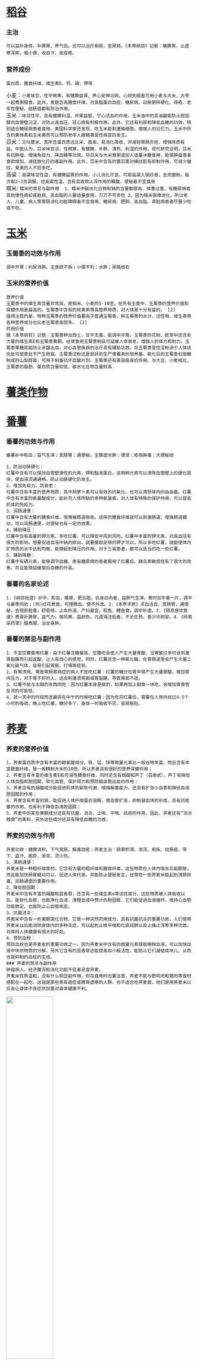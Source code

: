 # [稻谷](http://zyc.yaosuce.com/baike/searchList)
### 主治
`可以滋补身体，补脾胃，养气血。还可以治疗痢疾，至尿频。《本草纲目》记载：暖脾胃，止虚寒泻痢，缩小便，收自汗，发痘疮。　`　
### 营养成份
`蛋白质、膳食纤维、维生素E、钙、磷、钾等`

小麦：`小麦味甘，性平微寒，有健脾益肾、养心安神功效。心烦失眠者可用小麦与大米、大枣一起煮粥服食。此外，麦麸含高膳食纤维，对高脂蛋白血症、糖尿病、动脉粥样硬化、痔疮、老年性便秘、结肠癌都有防治作用。` \
玉米：`味甘性平，具有健脾利湿、开胃益智、宁心活血的作用。玉米油中的亚油酸能防止胆固醇向血管壁沉淀，对防止高血压、冠心病有积极作用。此外，它还有利尿和降低血糖的功效，特别适合糖尿病患者食用。美国科学家还发现，吃玉米能刺激脑细胞，增强人的记忆力。玉米中所含的黄体素和玉米黄质可以预防老年人眼睛黄斑性病变的发生。`\
苡米：`又叫薏米，其所含蛋白质远比米、面高，易消化吸收，对减轻胃肠负担、增强体质有益。中医认为，苡米味甘淡，性微寒，有健脾、补肺、清热、利湿的作用。现代研究证明，苡米有抗肿瘤、增强免疫力、降血糖等功效。将苡米与大米煮粥或加入适量冰糖食用，能使肿瘤患者食欲增加、减低放化疗的毒副作用。此外，苡米中含有的薏苡素对横纹肌有抑制作用，可减少皱纹，爱美的人不妨多吃。`\
高粱：`高粱味甘性温，有健脾益胃的作用。小儿消化不良，可取高粱入锅炒香，去壳磨粉，每次取2—3克调服。但高粱性温，含有具收敛止泻作用的鞣酸，便秘者不宜食用` \
糯米: `糯米的禁忌与副作用  1、糯米中碳水化合物和钠的含量都很高，体重过重、有糖尿病或其他慢性病如肾脏病、高血脂的人要适量食用，万万不可贪吃
2、因为糯米很难消化，所以老人、儿童、病人等胃肠消化功能障碍者不宜食用，糖尿病、肥胖、高血脂、肾脏病患者尽量少吃或不吃。`

# [玉米](http://zyc.yaosuce.com/yushushu/index.html)
### 玉蜀黍的功效与作用
`调中开胃；利尿消肿。主食欲不振；小便不利；水肿；尿路结石`
### 玉米的营养价值
```
营养价值
玉蜀黍中的维生素含量非常高，是稻米、小麦的5-10倍，在所有主食中，玉蜀黍的营养价值和保健作用是最高的。玉蜀黍中含有的核黄素等高营养物质，对人体是十分有益的。 [2] 
值得注意的是，特种玉蜀黍的营养价值要高于普通玉蜀黍，鲜玉蜀黍的水分、活性物、维生素等各种营养成分也比老玉蜀黍高很多。 [2] 
药用价值
据《本草纲目》记载：玉蜀黍种出西土，甘平无毒，能调中开胃。玉蜀黍的花粉、胚芽中还含有大量的维生素E和玉蜀黍黄酮，经常食用玉蜀黍制品可延缓人体衰老，增强人的体力和耐力。玉蜀黍果糖浆能防止牙龈出血，对心血管疾病的治疗具有辅助功效。将玉蜀黍变性淀粉涂于人体烧伤处可使患处不产生疤痕。玉蜀黍淀粉还是良好的生产青霉素的培养基。氧化后的玉蜀黍右旋糖制成的山梨醇膏，可用于制备抗坏血酸片剂。玉蜀黍还有美容瘦身的作用。与大豆、小麦相比，玉蜀黍的脂肪、蛋白质含量较低，碳水化合物含量较高
```
# [薯类作物](https://baike.baidu.com/item/%E8%96%AF%E7%B1%BB%E4%BD%9C%E7%89%A9/4676117)
# [番薯](http://zyc.yaosuce.com/fanshu/index.html)
### 番薯的功效与作用
`番薯补中和血；益气生津；宽肠胃；通便秘。主脾虚水肿；便泄；疮疡肿毒；大便秘结`

```
1、防治动脉硬化：
红薯中含有可以保持血管壁弹性的元素，钾和黏液蛋白。这两种元素可以清除血管壁上的硬化斑块，使血液流通通畅，防止动脉硬化的发生。
2、增加免疫力、防衰老：
红薯中含有丰富的营养物质，其中胡萝卜素可以有效的抗氧化。也可以清除体内的自由基。红薯中含有丰富的氨基酸成分，能补充人体所缺的多种氨基素。对人体有特殊的保护作用，可以提高机体的免疫力。
3、润肠通便：
红薯中含有大量的膳食纤维，很难被肠道吸收。这样的膳食纤维就可以刺激肠道，增强肠道蠕动，可以润肠通便，对便秘也有一定的效果。
4、辅助降压：
红薯中含有高量的钾元素，多吃红薯，可以降低中风的风险。红薯中丰富的钾元素，对高血压有很大的影响。想要促进血液中钠的排出，就要摄取足够的钾才可以，所以多吃红薯，就能使体内矿物质的水平达到均衡，能够起到降压的作用。对于三高患者，都可以适当的吃一些红薯。
5、辅助降糖：
红薯中有硒元素，能够调节血糖。患有糖尿病的患者服用了红薯后，胰岛素敏感性有了很大的改善。并且能够延缓餐后血糖的升高。
```
### 番薯的名家论述
`1.《纲目抬遗》补中，和血，暖胃，肥五脏。白皮白肉者，益肺气生津。煮时加牛姜一片，调中与姜枣同劝；(同)红花煮食，可理脾血，使不外泄。2.《本草求原》凉血活血，宽肠胃，通便秘，去宿瘀脏毒，舒筋络，止血热渴，产妇最宜。和鱼、鳢鱼食，调中补虚。3.《随息居饮食谱》煮食补脾胃，益气力，御风寒，益颜色。凡渡海注船者，不论生熟，食少许即安。4.《岭南采药录》醋煮服，治全身肿。`
### 番薯的禁忌与副作用
```
1、不宜空腹食用红薯：由于红薯含糖量高，空腹吃会使人产生大量胃酸，当胃酸过多时会刺激胃黏膜而引起返酸，让人有烧心的感觉。同时，红薯还含一种氧化酶，在胃肠道里会产生大量二氧化碳气体，容易引起胃胀、打嗝等症状。
2、有胃溃疡、胃胀等肠胃病症的病人不宜吃红薯：红薯的糖分在胃中易产生大量胃酸，增加胃内压力，对于胃不好的人，这会刺激溃疡面或胃黏膜，导致胃部不适。
3、红薯不能与太甜的东西同吃：因为红薯本身是甜的，如果再加上甜食一块吃，会增加胃食管反流的可能性。
4、就一天中的时段而言最好在中午的时候吃红薯：因为吃完红薯后，需要在人体内经过4-5个小时的吸收。晚上吃红薯，糖分多了，身体一时吸收不完，容易胀肚。
```

# [荞麦](http://zyc.yaosuce.com/qiaomai/index.html)
### 荞麦的营养价值
```
1、荞麦蛋白质中含有丰富的赖氨酸成分，铁、锰、锌等微量元素比一般谷物丰富，而且含有丰富膳食纤维，是一般精制大米的10倍，所以荞麦具有很好的营养保健作用；
2、荞麦含有丰富的维生素E和可溶性膳食纤维，同时还含有烟酸和芦丁（芸香甙），芦丁有降低人体血脂和胆固醇、软化血管、保护视力和预防脑血管出血的作用；
3、荞麦含有的烟酸成分能促进机体的新陈代谢，增强解毒能力，还具有扩张小血管和降低血液胆固醇的作用；
4、荞麦含有丰富的镁，能促进人体纤维蛋白溶解，使血管扩张，抑制凝血块的形成，具有抗栓塞的作用，也有利于降低血清胆固醇；
5、荞麦中的某些黄酮成分还具有抗菌、消炎、止咳、平喘、祛痰的作用，因此，荞麦还有“消炎粮食”的美称，另外这些成分还具有降低血糖的功效。
```
### 荞麦的功效与作用
```
荞麦功效：健脾消积、下气宽肠，解毒敛疮；荞麦主治：肠胃积滞、泄泻、痢疾、绞肠癌、带下、盗汗、疱疹、发背、烫火伤。
1、清肠通便：
荞麦米是一种粗纤维食材，它含有大量的粗纤维和膳食纤维，这些物质在人体内吸水后能膨胀，而且能加快肠胃蠕动可以，促进人体代谢，并能防止便秘发生，经常吃一些荞麦米能起到清肠排毒，润肠通便的重要作用。
2、降低胆固醇：
荞麦米中含有丰富的烟酸和芸香苷，还含有一些维生素e等活性成分，这些物质被人体吸收以后，能软化血管，也能净化血液，清理血液中预计的胆固醇，它们能促进血液循环，维持心血管功能稳定，也能防止心血管病变。
3、抗菌消炎：
荞麦米中含有一些黄酮类化合物，它是一种天然药用成分，具有抗菌抗炎的重要功效，人们使用荞麦米以后能消除身体内的多种炎症，可以起到止咳平喘和化痰润肺以及止痛止泻等多种功效，对维持人体健康有很大的好处。
4、预防血栓：
预防血栓也是荞麦皮的重要功效之一，因为荞麦米中含有的微量元素镁能稀释血液，可以加快血液中块状物质的分解，另外它含有的芸香苷还能提高血小板活性，能防止它们凝结成块儿，从而也就抑制的血栓的生成。
### 荞麦的禁忌与副作用
肿瘤病人、经济腹泻和消化功能不佳者忌食荞麦。
荞麦米性质温和，没有什么明显副作用，但在食用时也要注意，荞麦不能与野鸡肉和猪肉等食材搭配在一起吃，这就是那些患有癌症或脾胃虚寒的人群，也不适合吃荞麦面，他们是用荞麦米以后会让身体不良症状加重对身体健康不利。
```
<img src="https://upload.wikimedia.org/wikipedia/commons/thumb/8/85/Fagopyrum_%D0%B3%D1%80%D0%B5%D1%87%D0%BA%D0%B0.jpg/1024px-Fagopyrum_%D0%B3%D1%80%D0%B5%D1%87%D0%BA%D0%B0.jpg" width="50%" height="50%"> 


# [大豆](http://zyc.yaosuce.com/huangdadou/index.html)
### 大豆的功效与作用
`健脾利水；宽中导滞；解毒消肿。主食积泻痢；腹胀食呆；疮痈肿毒；脾虚水肿；外伤出血。黄豆还能抗菌消炎，对咽炎、结膜炎、口腔炎、菌痢、肠炎有效。`

<img src="https://upload.wikimedia.org/wikipedia/commons/8/82/Soybean.USDA.jpg" width="20%" height="20%"> 

# [刀豆](http://zyc.yaosuce.com/daodou/index.html)
### 刀豆的功效与作用
`温中下气，益肾补元。主虚寒呃逆，肾虚腰痛`
### 刀豆的禁忌与副作用
`胃热者、牙龈肿痛者慎服。孕妇慎用。`

<img src="https://upload.wikimedia.org/wikipedia/commons/6/60/Canavalia_gladiata2.jpg" width="20%" height="20%"> 

# [豌豆](http://zyc.yaosuce.com/wandou/index.html)
### 豌豆的功效与作用
`和中下气，通乳利水，解毒。消渴，吐逆，泄利腹胀，霍乱转筋，乳少，脚气水肿，疮痈。`

<img src="https://bkimg.cdn.bcebos.com/pic/79f0f736afc37931195255adebc4b74543a9117f" width="20%" height="20%"> 

# [黑豆](http://zyc.yaosuce.com/heidou/index.html)
### 黑豆的功效与作用
`黑豆，性味甘、平、无毒。有活血、利水、祛风、清热解毒、滋养健血、补虚乌发的功能。`
```
研究提示，黑豆中蛋白质含量高达36%-40％，相当于肉类的2倍、鸡蛋的3倍、牛奶的12倍；黑豆含有18种氨基酸，特别是人体必需的8种氨基酸；黑豆还含有19种油酸，其不饱和脂肪酸含量达80％，吸收率高达95％以上，除能满足人体对脂肪的需要外，还有降低血中胆固醇的作用。黑豆基本不含胆固醇，只含植物固醇，而植物固醇不被人体吸收利用，又有抑制人体吸收胆固醇、降低胆固醇在血液中含量的作用。因此，常食黑豆，能软化血管，滋润皮肤，延缓衰老。特别是对高血压、心脏病等患者有益。

黑豆中微量元素如锌、铜、镁、钼、硒、氟等的含量都很高，而这些微量元素对延缓人体衰老、降低血液粘稠度等非常重要。黑豆中粗纤维含量高达4％，常食黑豆，可以提供食物中粗纤维，促进消化，防止便秘发生。

黑豆，性味甘、平、无毒。有活血、利水、祛风、清热解毒、滋养健血、补虚乌发的功能。
```
### 黑豆的禁忌与副作用
```
1、服用甲状腺素药物时，不宜食用黑豆，因为豆类食品能抑制甲状腺素的产生。
2、黑大豆炒熟后，热性大，多食者易上火，故不宜多食。
3、儿童、肠胃功能不良者不能食用。
4、黑豆忌与蓖麻子、厚朴同食。
```
<img src="https://upload.wikimedia.org/wikipedia/commons/c/ce/Black_Turtle_Bean.jpg" width="20%" height="20%"> 

# [绿豆](http://zyc.yaosuce.com/lvdou/index.html)
### 绿豆的功效与作用
`清热；消暑；利水；解毒。主暑热烦渴；感冒发热；霍乱吐泻；痰热哮喘；头痛目赤；口舌生疮；水肿尿少；疮疡痈肿；风疹丹毒；药物及食物中毒`
### 绿豆的禁忌与副作用
`从中医的角度上来说，绿豆性较为寒凉，空腹饮用容易对脾胃造成伤害。体质寒凉的人本来就有四肢冰凉乏力、腰腿冷痛、腹泻便稀等症状，而吃了绿豆反而会加重症状，甚至引发诸如腹泻、气血停滞引起的关节肌肉酸痛、胃寒及脾胃虚弱引起的慢性胃炎等消化系统疾病。`

<img src="https://upload.wikimedia.org/wikipedia/commons/thumb/1/17/Mung_bean_%28Vigna_radiata%29_Dired_open_Pod_in_Hong_Kong.JPG/1280px-Mung_bean_%28Vigna_radiata%29_Dired_open_Pod_in_Hong_Kong.JPG" width="20%" height="20%">

# [豇豆](http://zyc.yaosuce.com/jiangdou/index.html)
### 功能主治
```
健脾补肾。治脾胃虚弱，泻痢，吐逆，消渴，遗精，白带，白浊，小便频数。
《滇南本草》：治脾土虚弱，开胃健脾。
《纲目》：理中益气，补肾健胃，和五脏，调营卫，生精髓。止消渴，吐逆，泄痢，小便数，解鼠莽毒。
《本草从新》：散血消肿，清热解毒。
《医林纂要》：补心泻肾，渗水，利小便，降浊升清。
《四川中药志》：滋阴补肾，健脾胃，消食。治食积腹胀，白带，白浊及肾虚遗精。
```
<img src="https://bkimg.cdn.bcebos.com/pic/5d6034a85edf8db102d88f0a0623dd54574e74ee?" width="20%" height="20%"> 

# [无花果](http://zyc.yaosuce.com/wuhuaguo/index.html)
### 无花果的功效与作用
`润肺止咳，健脾开胃，解毒消肿。`

```
一、轻泻作用：无花果含丰富的营养成分，供食用。在便秘时，可用作食物性轻泻剂。树的乳胶汁中含有抑制大鼠移植性肉瘤之成分(注射时)，无花果有一定的轻泻作用。
二、抗艾氏肉瘤：干果的水提取物经活性炭、丙酮处理后所得之物质有抗艾氏肉瘤的作用。
降压作用：从未成熟果实中所得的乳汁能抑制大鼠移植性肉瘤、小鼠自发性乳癌，致使肿瘤坏死。又能延缓移植性腺癌、骨髓性白血病、淋巴肉瘤之发展，使其退化。将聚花果水浸液，或以石油醚提取后再以乙醚处理的提取物静脉注射，对麻醉兔和猫均有降压作用。
三、抗肿瘤作用：无花果属於桑科植物，果实中含有丰富的葡萄糖、果糖、蔗糖、柠檬酸以及少量苹果酸、琥珀酸等。它的乾果、未成熟果实和植物的乳汁中均含抗肿瘤的成分，乳汁中还含有淀粉糖化酉每、酯酉每、脂肪酉每、蛋白酉每等。现代研究的结果表明，无花果有一定的轻泻作用，乾果的水提取物经处理后有抗肿瘤作用。
四、治疗咽喉刺痛：无花果对咽喉肿痛也有很好的效果，不过需要注意的是必须使用已经熟透的无花果才可以。你可以直接生吃，也可以像做冰糖雪梨那样把无花果进行一下加工。方法就是把无花果去皮切碎，加入水和冰糖，小火炖二十分钟就可以了。
五、缓解哮喘：除了感冒发烧引起的咽喉肿痛之外，还有一些人是因为过度劳累或者说话太多，出现声音嘶哑甚至发不出来声音的情况。这个时候吃无花果也是很有效果的，同样建议你可以煮着吃，或者直接加入热水泡水果茶。据说长期服用还可以有效的减轻哮喘。
六、预防冠心病：我们都知道水解酶和脂肪酶都是对冠心病患者非常好的东西，正好无花果里面就含有大量的这些酶元素。如果你正在被冠心病困扰着，那么就非常推荐你可以多吃一些无花果，来分解和降低血脂。
七、防癌作用：未成熟果实的乳浆中含有补骨脂素、佛柑内酯等活性成分，其成熟果实的果汁中可提取一种芳香物质苯甲醛，二者都具有防癌抗癌、增强机体抗病能力的作用，可以预防多种癌症的发生，延缓移植性腺癌、淋巴肉瘤的发展，促使其退化，并对正常细胞不会产生毒害。
```
### 无花果的禁忌与副作用
```
1、脾胃虚寒者慎服；中寒者忌食无花果。
2、无花果鲜品的副作用矫正药为斯日坎吉本醋糖浆，谢日比提日巴斯糖浆等。
3、贫血及低血压者慎用无花果，可与罗汉果合用。
```
<img src="http://p5.itc.cn/q_70/images03/20200731/3017366f9ae248f9a681f4f024adca82.jpeg" width="50%" height="50%"> 

# [鹰嘴豆](https://baike.baidu.com/item/%E9%B9%B0%E5%98%B4%E8%B1%86)
### 鹰嘴豆的功效与作用
`鹰嘴豆属于高营养豆类植物，富含多种植物蛋白和多种氨基酸、维生素、粗纤维及钙、镁、铁等成份。其中纯蛋白质含量高达28％以上，脂肪5％，碳水化合物61％，纤维4－6％，鹰嘴豆含有10多种氨基酸，其中人体必需的8种氨基酸全部具备，而且含量比燕麦还要高出2倍以上。籽粒作为主食或甜食，也可炒熟食用，也可制作罐头或蜜饯等风味小吃，鲜豆做菜也可生吃。广泛适用于蒸、煮、炒或泡汤，是糖尿病、高血压和肾虚体弱者理想的健康食品。`
### 鹰嘴豆的禁忌与副作用
`鹰嘴豆适用于血糖偏高患者，低血糖患者食用过多会适得其反，这类人群应不吃或少吃。 痛风病患者 鹰嘴豆中含有的嘌呤会让痛风变得严重，倘若任性食用会导致痛风发作时疼痛加倍`

<img src="https://upload.wikimedia.org/wikipedia/commons/5/53/Cicer_arietinum20100417_08.jpg" width="20%" height="20%"> 

# [红豆](http://zyc.yaosuce.com/hongdou/index.html)
### 功效：养心补血、健脾胃、消除水肿、祛湿清热
### 红豆的功效与作用
```
红豆具有理气活血、清热解毒的功效。红豆主治心胃气痛、疝气疼痛、血滞经闭、无名肿毒、疔疮等病症。
健脾益肾：红豆有清心养神、健脾益肾功效，加入莲子、百合更有固精益气、止血、强健筋骨等作用，能治肺燥、干咳，提升内脏活力，增强体力。
清热解毒：红小豆有很强的抑菌作用，可用于辅助治疗疮毒等症；红豆能解酒、解毒、对心脏病和肾病、水肿患者都有益处。
利尿消肿：红小豆含有较多的原皂角甙，可刺激肠道，具有很好的利尿作用，非常适用于心脏性和肾脏性水肿、肝硬化腹水、脚气病浮肿等症的辅助食疗。
调节血糖：体内缺钾会引起糖量减退，导致血糖不易被控制，而红小豆是典型的高钾食物，可以帮助糖尿病患者更好地控制血糖；此外，红豆含有较多的膳食纤维，具有良好的润肠通便、降血压、降血脂，调节血糖的作用。
补血养血：红小豆富含铁质，具有补血、促进血液循环、增加体力、增强抵抗力的功效，是贫血音的理想食物。不敢吃猪肝的贫血患者，可以吃红小豆来补血。古代生育过后，会喝红豆汤来补血，效果极佳。
促进乳汁：分泌红小豆是富含叶酸的食物，产妇、乳母宜多吃红小豆，可促进乳汁分泌。
```
### 红豆的禁忌与副作用，禁大量服用
```
1.口干舌燥、形体消瘦、低热盗汗、阴虚无湿热者禁大量久服。体质虚弱者忌用。孕妇、儿童禁用。
2.中医方面认为红豆性甘酸，服用之后具有利尿的作用。所以在平时千万不能够多吃，否则容易出现尿多以及体形消瘦的情况。
```
### 烹饪禁忌
```
1.红豆不能够和米一起熬煮，否则很容易导致口腔出现口疮这种毛病。
2.红豆具有一定的药性，进入身体之后具有很好的利尿消肿以及保持促进心脏活性的功效。但是，如果在红豆的烹饪过程中加入食盐，那么不仅不能够提高药效，甚至还会降低药效。
3.红豆也不能够和羊肉、羊肝、羊肚一起服用，否则对身体损害比较大，容易引起中毒的情况。
```
<img src="https://upload.wikimedia.org/wikipedia/commons/6/6d/W_azuki2111.jpg" width="20%" height="20%">

# [扁豆](http://zyc.yaosuce.com/baibiandou/index.html)
### 白扁豆的功效与作用
```
白扁豆具有健脾、化湿、消暑的功效。白扁豆主治脾虚生湿、食少便溏、白带过多、暑湿吐泻、烦渴胸闷等病症。
【白扁豆的功效】
1、白扁豆可以止吐消暑 
白扁豆是一种可以止吐和消暑的特色中药材，它对人类的脾虚和生湿以及食少和女性白带过多都有很好的治疗效果，另外在夏天中食用时，还能起到消暑降温的作用，使用时多以煎汤服用为主，用量在十到十五克之间，也可以生用或者研末调汁。
2、白扁豆可以解毒 
白扁豆有很强的解毒作用，特别是对恶性毒药砒霜解毒作用明显，人们在中毒以后可以把生的白扁平研成末加入调成汁液饮用，就能起到不错的解毒作用。白扁豆还有很好的消肿作用，用法也很简单，只需要把三升白扁豆炒黄，然后加工成粉末状，每天食用三钱，分三次服用就可以。
3、祛暑 
扁豆功能健脾化和中，有利于暑湿邪气的祛除。用于夏伤暑湿，脾胃不和所致的呕吐、泄泻，常与香薷、厚朴等祛暑化湿药同用，以增强疗效，如香薷散。扁豆又可解毒，如解酒毒，多与葛花、白豆蔻同用。
4、健脾 
扁豆味甘入脾胃经，是一味补脾而不滋腻，除湿而不燥烈的健脾化湿良药。用于脾虚有湿所致的体倦乏力，食少便溏中泄泻，与人参、白术同用，以加强健脾化湿之力，如参苓白术散。用于妇女脾虚带下、体倦乏力，可与白术、乌贼骨同用。
5、降血糖 
扁豆中所含的淀粉酶抑制物在体内有降低血糖的作用。
```
### 扁豆的禁忌与副作用
```
1、白扁豆含有凝集素，有一定的毒性，加热处理可以使其失去毒性，如果没有煮熟的话，吃了以后很可能发生食物中毒，在食后的三四个小时内，有可能出现头痛、恶心、呕吐等现象所以食用时一定煮熟蒸透。
2、体内气虚生寒，脏腑被寒气所困，表现为腹胀、腹痛、面色发青、手脚冰凉的人不宜吃白扁豆。
3、怕冷身体打颤、关节酸痛、咳嗽声音嘶哑的人不宜吃白扁豆，患疟疾的人也不宜吃。
4、白扁豆不能一下吃过多。《本草求真》里记载白扁豆：“多食壅滞，不可不知。”豆类大多有一个益气的特点，食用过多容易气滞，让人感到腹部特别胀，这一点前面讲其它豆类时也提到过。所以白扁豆也是不能一下吃过多，可以常吃，但一定要注意量。
```
<img src="https://upload.wikimedia.org/wikipedia/commons/1/11/Lablabpod.jpg" width="20%" height="20%">


# [木豆](http://zyc.yaosuce.com/mudou/index.html)
### 木豆的功效与作用
```
利湿，消肿，散瘀，止血。主风湿痹痛，跌打损伤，衄血，便血，疮疖肿毒，产后恶露不尽，水肿，黄疸型肝炎
木豆的名家论述 
《泉州本草》清热解毒，补中益气，利水消食，排痈肿，止血止痢。治心虚，水肿，血淋，痔血，痈疽仲毒，痢疾，脚气。
```
<img src="https://bkimg.cdn.bcebos.com/pic/a044ad345982b2b797b22b9130adcbef76099bb1" width="20%" height="20%"> 

# [莲藕](http://www.a-hospital.com/w/%E8%8E%B2%E8%97%95)
```
生藕：味甘、性寒，入心、脾、胃经；
具有清热、生津、凉血、散瘀、补脾、开胃、止泻的功效；
主治热病烦渴、吐血、衄血、热淋。
熟藕：性温、味甘；
具有益胃健脾、养血补益、生肌、止泻功的功效；
主治肺热咳嗽、烦躁口渴、脾虚泄泻、食欲不振及各种血证。　
```

# [萝卜](http://zyc.yaosuce.com/luobo/index.html)
### 萝卜的功效与作用
`萝卜可生湿生热、润肠通便、排气除胀、增进食欲、改善消化、止咳清音、利尿退肿、消除黄疸、利胆排石、消肿止痛。`
### 萝卜的禁忌与副作用
```
1、平时吃白萝卜时一定要注意，最好不要把它和胡萝卜搭配在一起吃，因为白萝卜是一种维生素c含量特别高的食材，而胡萝卜中则含有破坏维生素c的天然成分，如果把它们搭配在一起吃，会让白萝卜中的维生素c大量流失，不能让人体及时吸收和利用，人们食用以后也起不到应有的食疗作用。
2、白萝卜平时还不能喝滋补类的中药材一起食用，因为白萝卜性质寒凉，有下气消滞的重要作用，如果把它和人参，黄芪以及党参等中药材搭配在一起吃，会让这些药物的药效明显下降，人们服用以后也起不到应有的治疗作用。 
```

# [胡萝卜](http://zyc.yaosuce.com/huluobo/index.html)
### 胡萝卜的功效与作用
`健脾和中；滋肝明目；化痰止咳；清热解毒。主脾虚食少；体虚乏力；脘腹痛；泄痢；视物昏花；雀目；咳喘，百日咳；咽喉肿痛；麻疹；水痘；疖肿；汤火伤；痔漏`
### 胡萝卜的注意事项
`《本草省常》“宜熟食，多食损肝难消，生食伤胃。`

# [薄荷](http://zyc.yaosuce.com/baike/searchList)
### 薄荷的功效与作用
`薄荷可宣散风热、清头目、透疹。薄荷用于风热感冒、风温初起、头痛，目赤、喉痹、口疮、胸胁胀闷。`

```
1、薄荷可清热解暑、散热：
少量的薄荷能够兴奋中枢神经，使周围的毛细血管扩张而散热，并且能够促进汗腺分泌，因此，薄荷具有降低体温的作用。薄荷的茎叶入药，辛、凉、气香、入肺、肝经，具有清热解暑、祛风消肿、利咽止痛的功效，经常用于风热头痛、咽喉肿痛、风热感冒、目赤疼痛等。
2、薄荷可增进食欲、帮助消化：
中老年人常吃一些薄荷粥，可以清心怡神，同时具有疏风散热、增进食欲以及帮助消化等多种功效。炎热的夏日，在家中用薄荷给自己做份“凉汤”来喝，不仅可以解渴，还可以解暑，一举多得你可以试一试喔。薄荷的功效与作用比较多，小编建议消化系统不好的人可以经常食用薄荷，这样有助肠胃消化吸收。
3、薄荷可消炎止痛：
当代科学家们对大量药物进行了研究，发现薄荷叶具有阻止癌症病变处的血管生长，使癌肿瘤得不到血液的供应，最终“饥饿”而死。薄荷的功效与作用还有很多，夏季是蚊虫较多的季节，在卧室靠窗的地方放上几株薄荷草，每天睡觉前喷一些水，让薄荷的香味充分的散发出来，那些不堪忍受香味的蚊子就会落荒而逃的。如果不小心被蚊虫叮咬，可用薄荷汁液止痒，使用以后
```

### 薄荷的禁忌与副作用
```
1、怀孕期间的妇女应避免食用或者涂抹薄荷。又因薄荷叶有抑制乳汁分泌的作用，所以哺乳中的妇女也不宜多用。
2、肺虚咳嗽、阴虚发热多汗、血虚眩晕患者也应慎用。
3、薄荷具有提神醒脑的功效，故晚上不宜食用过多，可能会引起失眠。
```

# 姜
### 姜的功效与作用
`利水消肿，解毒止痒。用于百日咳，肾炎水肿，尿路感染，肝硬化腹水，小便不利；外用治荨麻疹，疮疖肿毒，中耳炎。`

# 葱
葱的功效与作用
`发汗消风，通气止痛，催乳利水，消肿止血，解毒止痒。`

# [大蒜](http://zyc.yaosuce.com/dasuan/index.html)
### 大蒜的功效与作用
`温中行滞；解毒；杀虫。主脘腹冷痛；痢疾；泄泻；肺痨；百日咳；感冒；痈疖肿毒；肠痈；癣疮；蛇虫咬伤；钩虫病；蛲虫病；带下阴痒；疟疾；喉痹；水肿`
### 大蒜的注意事项
`阴虚火旺者，以及目疾、口齿、喉、舌诸患和时行病后均忌食。《本草经疏》凡肺胃有热，肝肾有火，气虚血弱之人，切勿沾唇。《本经逢原》脚气、风病及时行病后忌食。《随息居饮食谱》阴虚内热，胎产，痧痘，时病，疮疟血证，目疾，口齿喉舌诸患，咸忌之。`

# 芝麻
### 芝麻的功效与作用
`芝麻有补肝肾，益精血，润肠燥，通乳的功效。可用于治疗身体虚弱、头晕耳鸣、高血压、高血脂、咳嗽、身体虚弱、头发早白、贫血萎黄、津液不足、大便燥结、乳少、尿血等症。`
### 芝麻的注意事项
`患有慢性肠炎、便溏腹泻者、男子阳痿、遗精者忌食。`

# 黑芝麻
### 黑芝麻的功效与作用
`补益肝肾；养血益精；润肠通便。主肝肾不足所致的头晕耳鸣、腰脚痿软、须发早发、肌肤干燥；肠燥便秘；妇人乳少；痈疮湿疹；风癞疬疡；小儿瘰疬；汤火伤；痔疮`
`药理作用：芝麻素抗病毒、杀菌剂、抗氧化剂、杀虫增效剂、治疗气管炎。`

# 胡桃
### 功能主治
`补肾固精，温肺定喘，润肠，治肾虚喘嗽，腰痛脚弱，阳痿，遗精，小便频数，石淋，大便燥结。`
### 食物相克
```
核桃不能与野鸡肉一起食用，肺炎、支气管扩张等患者不易食之。
核桃不宜与酒同食。据宋.马志《开宝本草》记载：“饮酒食核桃令人咯血”。可能是因为核桃性热，多食生痰动火，而白酒也属甘辛大热，二者同食，易致血热的缘故。特别是有咯血宿疾的人，更应禁忌。如支气管扩张，肺结核患者，饮白酒即可引起咯血，不与核桃共食，亦可致病。
```

# 落花生
### 落花生的功效与作用
`健脾养胃，润肺化痰。主脾虚不运，反胃不舒，乳妇奶少，脚气，肺燥咳嗽，大便燥结`
### 落花生的的注意事项
`花生含脂肪较多，人体对其消化吸收缓慢，大量生吃可以引起消化不良。 花生富含油脂，不易消化，多食消化不了，引起直接排泄。`




# 喝豆浆九大好处
```
1、强身健体

　　每百克豆浆含蛋白质4.5克、脂肪1.8克、碳水化合物1.5克、磷4.5克、铁2.5克、钙2.5克以及维生素、核黄素等，对增强体质大有好处。

　　2、防止糖尿病

　　豆浆含有大量纤维素，能有效的阻止糖的过量吸收，减少糖分，因而能防止糖尿病，是糖尿病患者日常必不可少的好食品。

　　3、防治高血压

　　豆浆中所含的豆固醇和钾、镁，是有力的抗盐钠物质。钠是高血压发生和复发的主要根源之一，如果体内能适当控制钠的数量，既能防治高血压，又能治疗高血压。

　　4、防治冠心病

　　豆浆中所含的豆固醇和钾、镁、钙能加强心机血管的兴奋，改善心机营养，降低胆固醇，促进血流防止血管痉挛。如果能坚持每天喝一碗豆浆，冠心病的复发率可降低50%。

　　5、防止脑中风

　　豆浆中所含的镁、钙元素，能明显地降低脑血脂，改善脑血流，从而有效的防止脑梗塞、脑出血的发生。豆浆中所含的卵磷脂，还能减少脑细胞死亡，提高脑功能。

　　6、防治癌症

　　豆浆中的蛋白质和硒、钼等都有很强的抑癌和治癌能力，特别对胃癌、肠癌、乳腺癌有特效。据调查不喝豆浆的人发生癌症的概率要比常喝豆浆的人提高50%。

　　7、防止支气管炎

　　豆浆所含的麦氨酸又防止支气管炎平滑肌痉挛的作用，从而减少和减轻支气管炎的发作。

　　8、防止衰老

　　豆浆中所含的硒、维生素E、C，有很大的抗氧化功能，能使人体的细胞“返老还童”，特别对脑细胞作用最大。

　　9、防止老年滞呆、艾滋病、便秘、肥胖等

　　豆浆尽管营养，但也不少禁忌，喜欢喝豆浆的朋友，可要看清楚哦!
  ```
  
# 喝豆浆七种禁忌
```
喝豆浆的禁忌：

　　1、忌喝未煮熟的豆浆

　　很多人喜欢买生豆浆回家自己加热，加热时看到泡沫上涌就误以为已经煮沸，其实这是

　　豆浆的有机物质受热膨胀形成气泡造成的上冒现象，并非沸腾，是没有熟的。

　　没有熟的豆浆对人体是有害的。因为豆浆中含有两种有毒物质，会导致蛋白质代谢障碍，并对胃肠道产生刺激，引起中毒症状。预防豆浆中毒的办法就是将豆浆在100℃的高温下煮沸，就可安心饮用了。如果饮用豆浆后出现头痛、呼吸受阻等症状，应立即就医，绝不能延误时机，以防危及生命。

　　2、忌在豆浆里打鸡蛋

　　很多人喜欢在豆浆中打鸡蛋，认为这样更有营养，但这种方法是不科学的，这是因为，鸡蛋中的黏液性蛋白易和豆浆中的胰蛋白酶结合，产生一种不能被人体吸收的物质，大大降低了人体对营养的吸收。

　　3、忌冲红糖

　　豆浆中加红糖喝起来味甜香，但红糖里的有机酸和豆浆中的蛋白质结合后，可产生变性沉淀物，大大破坏了营养成分。

　　4、忌装保温瓶

　　豆浆中有能除掉保温瓶内水垢的物质，在温度适宜的条件下，以豆浆作为养料，瓶内细菌会大量繁殖，经过3～4个小时就能使豆浆酸败变质。

　　5、忌喝超量

　　一次喝豆浆过多容易引起蛋白质消化不良，出现腹胀、腹泻等不适症状。

　　6、忌空腹饮豆浆

　　豆浆里的蛋白质大都会在人体内转化为热量而被消耗掉，不能充分起到补益作用。饮豆浆的同时吃些面包、糕点、馒头等淀粉类食品，可使豆浆中蛋白质等在淀粉的作用下，与胃液较充分地发生酶解，使营养物质被充分吸收。

　　7、忌与药物同饮

　　有些药物会破坏豆浆里的营养成分，如四环素、红霉素等抗生素药物。
  ```
  
  ## 不宜喝豆浆的人群
  ```
　　1、急性胃炎和慢性浅表性胃炎患者不宜食用豆制品，以免刺激胃酸分泌过多加重病情，或者引起胃肠胀气。
　　2、豆类中含有一定量低聚糖，可以引起嗝气、肠鸣、腹胀等症状，所以有胃溃疡的朋友最好少吃。胃炎、肾功能衰竭的病人需要低蛋白饮食，而豆类及其制品富含蛋白质，其代谢产物会增加肾脏负担，宜禁食。
　　3、豆类中的草酸盐可与肾中的钙结合，易形成结石，会加重肾结石的症状，所以肾结石患者也不宜食用。
　　4、痛风是由嘌呤代谢障碍所导致的疾病。黄豆中富含嘌呤，且嘌呤是亲水物质，因此，黄豆磨成浆后，嘌呤含量比其他豆制品多出几倍。所以，豆浆对痛风病人不宜。
  ```
  
  
# 数据来源
[中药材频道](http://zyc.yaosuce.com/) \
[A+医学百科](http://www.a-hospital.com/w/%E9%A6%96%E9%A1%B5) \
[中医百科](https://zhongyibaike.com/) \
[道医网](http://www.51xingjy.com/category/zydq/) \
[美国农业部](https://fdc.nal.usda.gov/index.html) \
[粮农组织](https://www.fao.org/home/en) 
[Healthy Matters](https://www.healthymatters.com.hk/zh/directory/chinese-medicines/)
